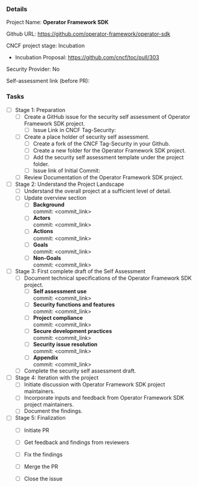 ### Details
Project Name: **Operator Framework SDK**

Github URL: https://github.com/operator-framework/operator-sdk

CNCF project stage: Incubation 
- Incubation Proposal: https://github.com/cncf/toc/pull/303

Security Provider: No

Self-assessment link (before PR): 

### Tasks
- [ ] Stage 1: Preparation
   - [ ] Create a GitHub issue for the security self assessment of Operator Framework SDK project.
      - [ ] Issue Link in CNCF Tag-Security: <link>
   - [ ] Create a place holder of security self assessment.
      - [ ] Create a fork of the CNCF Tag-Security in your Github.
      - [ ] Create a new folder for the Operator Framework SDK project.
      - [ ] Add the security self assessment template under the project folder.
      - [ ] Issue link of Initial Commit: <link>
   - [ ] Review Documentation of the Operator Framework SDK project.
- [ ]  Stage 2: Understand the Project Landscape
   - [ ] Understand the overall project at a sufficient level of detail.
   - [ ] Update overview section
      - [ ] **Background** <br> commit: <commit_link>
      - [ ] **Actors** <br> commit: <commit_link>
      - [ ] **Actions** <br> commit: <commit_link>
      - [ ] **Goals** <br> commit: <commit_link>
      - [ ] **Non-Goals** <br> commit: <commit_link>
- [ ]  Stage 3: First complete draft of the Self Assessment
   - [ ] Document technical specifications of the Operator Framework SDK project.
      - [ ] **Self assessment use** <br> commit: <commit_link>
      - [ ] **Security functions and features** <br> commit: <commit_link>
      - [ ] **Project compliance** <br> commit: <commit_link>
      - [ ] **Secure development practices** <br> commit: <commit_link>
      - [ ] **Security issue resolution** <br> commit: <commit_link>
      - [ ] **Appendix** <br> commit: <commit_link>
   - [ ] Complete the security self assessment draft.

- [ ]  Stage 4: Iteration with the project
   - [ ] Initiate discussion with Operator Framework SDK project maintainers.
   - [ ] Incorporate inputs and feedback from Operator Framework SDK project maintainers.
   - [ ] Document the findings.

- [ ] Stage 5: Finalization
   - [ ] Initiate PR
   - [ ] Get feedback and findings from reviewers
   - [ ] Fix the findings
   - [ ] Merge the PR
   - [ ] Close the issue

